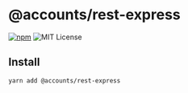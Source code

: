 # @accounts/rest-express

[![npm](https://img.shields.io/npm/v/@accounts/rest-express.svg?maxAge=2592000)](https://www.npmjs.com/package/@accounts/rest-express)
![MIT License](https://img.shields.io/badge/license-MIT-blue.svg)

## Install

```
yarn add @accounts/rest-express
```
